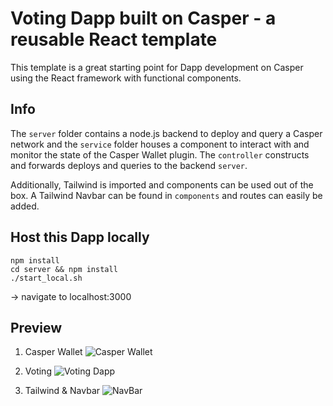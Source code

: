 # Voting Dapp built on Casper - a reusable React template
This template is a great starting point for Dapp development on Casper using the React framework with functional components.

## Info
The `server` folder contains a node.js backend to deploy and query a Casper network and the `service` folder houses a component to interact with and monitor the state of the Casper Wallet plugin. The `controller` constructs and forwards deploys and queries to the backend `server`.

Additionally, Tailwind is imported and components can be used out of the box. A Tailwind Navbar can be found in `components` and routes can easily be added.


## Host this Dapp locally
```
npm install 
cd server && npm install
./start_local.sh
```

-> navigate to localhost:3000

## Preview
1. Casper Wallet
![Casper Wallet](https://github.com/jonas089/casper-voting-dapp-and-template/blob/master/github-resources/desktop-full-1.png)

2. Voting
![Voting Dapp](https://github.com/jonas089/casper-voting-dapp-and-template/blob/master/github-resources/desktop-full-2.png)

3. Tailwind & Navbar
![NavBar](https://github.com/jonas089/casper-voting-dapp-and-template/blob/master/github-resources/desktop-sm.png)


